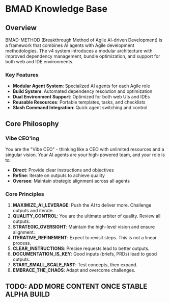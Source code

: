 # BMAD Knowledge Base

## Overview

BMAD-METHOD (Breakthrough Method of Agile AI-driven Development) is a framework
that combines AI agents with Agile development methodologies. The v4 system
introduces a modular architecture with improved dependency management, bundle
optimization, and support for both web and IDE environments.

### Key Features

- **Modular Agent System**: Specialized AI agents for each Agile role
- **Build System**: Automated dependency resolution and optimization
- **Dual Environment Support**: Optimized for both web UIs and IDEs
- **Reusable Resources**: Portable templates, tasks, and checklists
- **Slash Command Integration**: Quick agent switching and control

## Core Philosophy

### Vibe CEO'ing

You are the "Vibe CEO" - thinking like a CEO with unlimited resources and a
singular vision. Your AI agents are your high-powered team, and your role is to:

- **Direct**: Provide clear instructions and objectives
- **Refine**: Iterate on outputs to achieve quality
- **Oversee**: Maintain strategic alignment across all agents

### Core Principles

1. **MAXIMIZE_AI_LEVERAGE**: Push the AI to deliver more. Challenge outputs and
   iterate.
2. **QUALITY_CONTROL**: You are the ultimate arbiter of quality. Review all
   outputs.
3. **STRATEGIC_OVERSIGHT**: Maintain the high-level vision and ensure alignment.
4. **ITERATIVE_REFINEMENT**: Expect to revisit steps. This is not a linear
   process.
5. **CLEAR_INSTRUCTIONS**: Precise requests lead to better outputs.
6. **DOCUMENTATION_IS_KEY**: Good inputs (briefs, PRDs) lead to good outputs.
7. **START_SMALL_SCALE_FAST**: Test concepts, then expand.
8. **EMBRACE_THE_CHAOS**: Adapt and overcome challenges.

## TODO: ADD MORE CONTENT ONCE STABLE ALPHA BUILD
